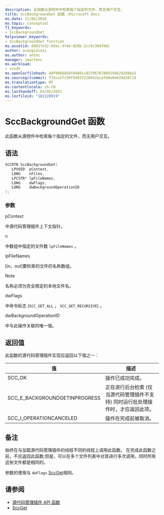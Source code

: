 ```yaml
---
description: 此函数从源控件中检索每个指定的文件，而无用户交互。
title: SccBackgroundGet 函数 |Microsoft Docs
ms.date: 11/04/2016
ms.topic: conceptual
f1_keywords:
- SccBackgroundGet
helpviewer_keywords:
- SccBackgroundGet function
ms.assetid: 69817e52-b9ac-4f4d-820b-2cc9c384f0dc
author: acangialosi
ms.author: anthc
manager: jmartens
ms.workload:
- vssdk
ms.openlocfilehash: 4df0866458f04081c82796767808194b292866a1
ms.sourcegitcommit: f33ca1fc99f5d9372166431cefd0e0e639d20719
ms.translationtype: MT
ms.contentlocale: zh-CN
ms.lasthandoff: 03/05/2021
ms.locfileid: "102220919"
---
```

# <a name="sccbackgroundget-function"></a>SccBackgroundGet 函数
此函数从源控件中检索每个指定的文件，而无用户交互。

## <a name="syntax"></a>语法

```cpp
SCCRTN SccBackgroundGet(
   LPVOID  pContext,
   LONG    nFiles,
   LPCSTR* lpFileNames,
   LONG    dwFlags,
   LONG    dwBackgroundOperationID
);
```

### <a name="parameters"></a>参数
 pContext

中源代码管理插件上下文指针。

 n

中数组中指定的文件数 `lpFileNames` 。

 lpFileNames

[in，out]要检索的文件的名称数组。

> [!NOTE]
> 名称必须为完全限定的本地文件名。

 dwFlags 

中命令标志 (`SCC_GET_ALL` ， `SCC_GET_RECURSIVE`) 。

 dwBackgroundOperationID

中与此操作关联的唯一值。

## <a name="return-value"></a>返回值
 此函数的源代码管理插件实现应返回以下值之一：

|值|描述|
|-----------|-----------------|
|SCC_OK|操作已成功完成。|
|SCC_E_BACKGROUNDGETINPROGRESS|正在进行后台检索 (仅当源代码管理插件不支持) 同时运行批处理操作时，才应返回此项。|
|SCC_I_OPERATIONCANCELED|操作在完成前被取消。|

## <a name="remarks"></a>备注
 始终在与加载源代码管理插件的线程不同的线程上调用此函数。 在完成此函数之前，不应返回此函数;但是，可以在多个文件列表中对其进行多次调用，同时所有这些文件都是相同的。

 参数的使用与 `dwFlags` [SccGet](../extensibility/sccget-function.md)相同。

## <a name="see-also"></a>请参阅
- [源代码管理插件 API 函数](../extensibility/source-control-plug-in-api-functions.md)
- [SccGet](../extensibility/sccget-function.md)
